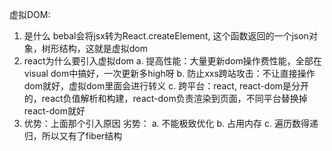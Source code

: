 虚拟DOM:
1. 是什么
   bebal会将jsx转为React.createElement, 这个函数返回的一个json对象，树形结构，这就是虚拟dom
2. react为什么要引入虚拟dom
   a. 提高性能：大量更新dom操作费性能，全部在visual dom中搞好，一次更新多high呀
   b. 防止xxs跨站攻击：不让直接操作dom就好，虚拟dom里面会进行转义
   c. 跨平台：react, react-dom是分开的，react负值解析和构建，react-dom负责渲染到页面，不同平台替换掉react-dom就好
3. 优势：上面那个引入原因
   劣势：
        a. 不能极致优化
        b. 占用内存
        c. 遍历数得递归，所以又有了fiber结构
  